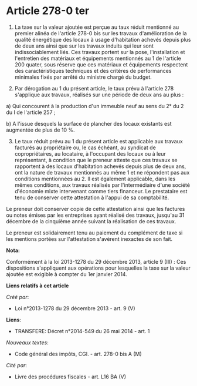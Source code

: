 # Article 278-0 ter

1. La taxe sur la valeur ajoutée est perçue au taux réduit mentionné au premier alinéa de l'article 278-0 bis sur les travaux
d'amélioration de la qualité énergétique des locaux à usage d'habitation achevés depuis plus de deux ans ainsi que sur les
travaux induits qui leur sont indissociablement liés. Ces travaux portent sur la pose, l'installation et l'entretien des
matériaux et équipements mentionnés au 1 de l'article 200 quater, sous réserve que ces matériaux et équipements respectent
des caractéristiques techniques et des critères de performances minimales fixés par arrêté du ministre chargé du budget. 

2. Par dérogation au 1 du présent article, le taux prévu à l'article 278 s'applique aux travaux, réalisés sur une période de
deux ans au plus : 

a) Qui concourent à la production d'un immeuble neuf au sens du 2° du 2 du I de l'article 257 ; 

b) A l'issue desquels la surface de plancher des locaux existants est augmentée de plus de 10 %. 

3. Le taux réduit prévu au 1 du présent article est applicable aux travaux facturés au propriétaire ou, le cas échéant, au
syndicat de copropriétaires, au locataire, à l'occupant des locaux ou à leur représentant, à condition que le preneur atteste
que ces travaux se rapportent à des locaux d'habitation achevés depuis plus de deux ans, ont la nature de travaux mentionnés
au même 1 et ne répondent pas aux conditions mentionnées au 2. Il est également applicable, dans les mêmes conditions, aux
travaux réalisés par l'intermédiaire d'une société d'économie mixte intervenant comme tiers financeur. Le prestataire est
tenu de conserver cette attestation à l'appui de sa comptabilité. 

Le preneur doit conserver copie de cette attestation ainsi que les factures ou notes émises par les entreprises ayant réalisé
des travaux, jusqu'au 31 décembre de la cinquième année suivant la réalisation de ces travaux. 

Le preneur est solidairement tenu au paiement du complément de taxe si les mentions portées sur l'attestation s'avèrent
inexactes de son fait.

**Nota:**

Conformément à la loi 2013-1278 du 29 décembre 2013, article 9 (III) : Ces dispositions s'appliquent aux opérations pour
lesquelles la taxe sur la valeur ajoutée est exigible à compter du 1er janvier 2014.

**Liens relatifs à cet article**

_Créé par_:

  - Loi n°2013-1278 du 29 décembre 2013 - art. 9 (V)

**Liens**:

  - TRANSFERE: Décret n°2014-549 du 26 mai 2014 - art. 1

_Nouveaux textes_:

  - Code général des impôts, CGI. - art. 278-0 bis A (M)

_Cité par_:

  - Livre des procédures fiscales - art. L16 BA (V)
